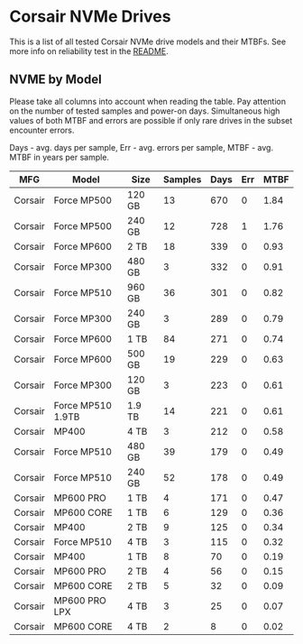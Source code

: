 Corsair NVMe Drives
===================

This is a list of all tested Corsair NVMe drive models and their MTBFs. See more
info on reliability test in the [README](https://github.com/linuxhw/SMART).

NVME by Model
------------

Please take all columns into account when reading the table. Pay attention on the
number of tested samples and power-on days. Simultaneous high values of both MTBF
and errors are possible if only rare drives in the subset encounter errors.

Days - avg. days per sample,
Err  - avg. errors per sample,
MTBF - avg. MTBF in years per sample.

| MFG       | Model              | Size   | Samples | Days  | Err   | MTBF |
|-----------|--------------------|--------|---------|-------|-------|------|
| Corsair   | Force MP500        | 120 GB | 13      | 670   | 0     | 1.84   |
| Corsair   | Force MP500        | 240 GB | 12      | 728   | 1     | 1.76   |
| Corsair   | Force MP600        | 2 TB   | 18      | 339   | 0     | 0.93   |
| Corsair   | Force MP300        | 480 GB | 3       | 332   | 0     | 0.91   |
| Corsair   | Force MP510        | 960 GB | 36      | 301   | 0     | 0.82   |
| Corsair   | Force MP300        | 240 GB | 3       | 289   | 0     | 0.79   |
| Corsair   | Force MP600        | 1 TB   | 84      | 271   | 0     | 0.74   |
| Corsair   | Force MP600        | 500 GB | 19      | 229   | 0     | 0.63   |
| Corsair   | Force MP300        | 120 GB | 3       | 223   | 0     | 0.61   |
| Corsair   | Force MP510 1.9TB  | 1.9 TB | 14      | 221   | 0     | 0.61   |
| Corsair   | MP400              | 4 TB   | 3       | 212   | 0     | 0.58   |
| Corsair   | Force MP510        | 480 GB | 39      | 179   | 0     | 0.49   |
| Corsair   | Force MP510        | 240 GB | 52      | 178   | 0     | 0.49   |
| Corsair   | MP600 PRO          | 1 TB   | 4       | 171   | 0     | 0.47   |
| Corsair   | MP600 CORE         | 1 TB   | 6       | 129   | 0     | 0.36   |
| Corsair   | MP400              | 2 TB   | 9       | 125   | 0     | 0.34   |
| Corsair   | Force MP510        | 4 TB   | 3       | 115   | 0     | 0.32   |
| Corsair   | MP400              | 1 TB   | 8       | 70    | 0     | 0.19   |
| Corsair   | MP600 PRO          | 2 TB   | 4       | 56    | 0     | 0.15   |
| Corsair   | MP600 CORE         | 2 TB   | 5       | 32    | 0     | 0.09   |
| Corsair   | MP600 PRO LPX      | 4 TB   | 3       | 25    | 0     | 0.07   |
| Corsair   | MP600 CORE         | 4 TB   | 2       | 8     | 0     | 0.02   |
